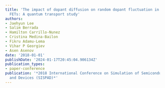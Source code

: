```yaml
---
title: 'The impact of dopant diffusion on random dopant fluctuation in Si nanowire
  FETs: A quantum transport study'
authors:
- Jaehyun Lee
- Salim Berrada
- Hamilton Carrillo-Nunez
- Cristina Medina-Bailon
- Fikru Adamu-Lema
- Vihar P Georgiev
- Asen Asenov
date: '2018-01-01'
publishDate: '2024-01-17T20:45:04.906134Z'
publication_types:
- paper-conference
publication: '*2018 International Conference on Simulation of Semiconductor Processes
  and Devices (SISPAD)*'
---
```

